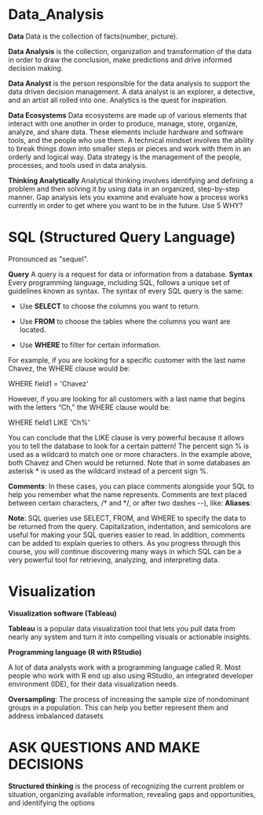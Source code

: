# Data_Analysis

**Data** Data is the collection of facts(number, picture).

**Data Analysis** is the collection, organization and transformation of the data in order to draw the conclusion, make predictions and drive informed decision making.

**Data Analyst** is the person responsible for the data analysis to support the data driven decision management. A data analyst is an explorer, a detective, and an artist all rolled into one. Analytics is the quest for inspiration.

**Data Ecosystems** Data ecosystems are made up of various elements that interact with one another in order to produce, manage, store, organize, analyze, and share data. These elements include hardware and software tools, and the people who use them. A technical mindset involves the ability to break things down into smaller steps or pieces and work with them in an orderly and logical way. Data strategy is the management of the people, processes, and tools used in data analysis.

**Thinking Analytically** Analytical thinking involves identifying and defining a problem and then solving it by using data in an organized, step-by-step manner. Gap analysis lets you examine and evaluate how a process works currently in order to get where you want to be in the future. Use 5 WHY?

# SQL (Structured Query Language)

Pronounced as "sequel".

**Query** A query is a request for data or information from a database.
**Syntax** Every programming language, including SQL, follows a unique set of guidelines known as syntax. 
The syntax of every SQL query is the same: 

- Use __SELECT__ to choose the columns you want to return.

- Use __FROM__ to choose the tables where the columns you want are located.

- Use __WHERE__ to filter for certain information.

For example, if you are looking for a specific customer with the last name Chavez, the WHERE clause would be: 

WHERE field1 = 'Chavez'

However, if you are looking for all customers with a last name that begins with the letters “Ch," the WHERE clause would be:

WHERE field1 LIKE 'Ch%'

You can conclude that the LIKE clause is very powerful because it allows you to tell the database to look for a certain pattern! The percent sign % is used as a wildcard to match one or more characters. In the example above, both Chavez and Chen would be returned. Note that in some databases an asterisk * is used as the wildcard instead of a percent sign %.

**Comments**: In these cases, you can place comments alongside your SQL to help you remember what the name represents. Comments are text placed between certain characters, /* and */, or after two dashes --), like:
**Aliases**: 

**Note**: SQL queries use SELECT, FROM, and WHERE to specify the data to be returned from the query. Capitalization, indentation, and semicolons are useful for making your SQL queries easier to read. In addition, comments can be added to explain queries to others. As you progress through this course, you will continue discovering many ways in which SQL can be a very powerful tool for retrieving, analyzing, and interpreting data.

# Visualization
__Visualization software (Tableau)__

__Tableau__ is a popular data visualization tool that lets you pull data from nearly any system and turn it into compelling visuals or actionable insights.

__Programming language (R with RStudio)__

A lot of data analysts work with a programming language called R. Most people who work with R end up also using RStudio, an integrated developer environment (IDE), for their data visualization needs. 

__Oversampling__: The process of increasing the sample size of nondominant groups in a population. This can help you better represent them and address imbalanced datasets  

# ASK QUESTIONS AND MAKE DECISIONS

__Structured thinking__ is the process of recognizing the current problem or situation, organizing available information, revealing gaps and opportunities, and identifying the options






